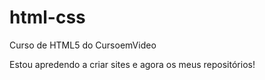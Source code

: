 # html-css
 Curso de HTML5 do CursoemVideo

Estou apredendo a criar sites e agora os meus repositórios!